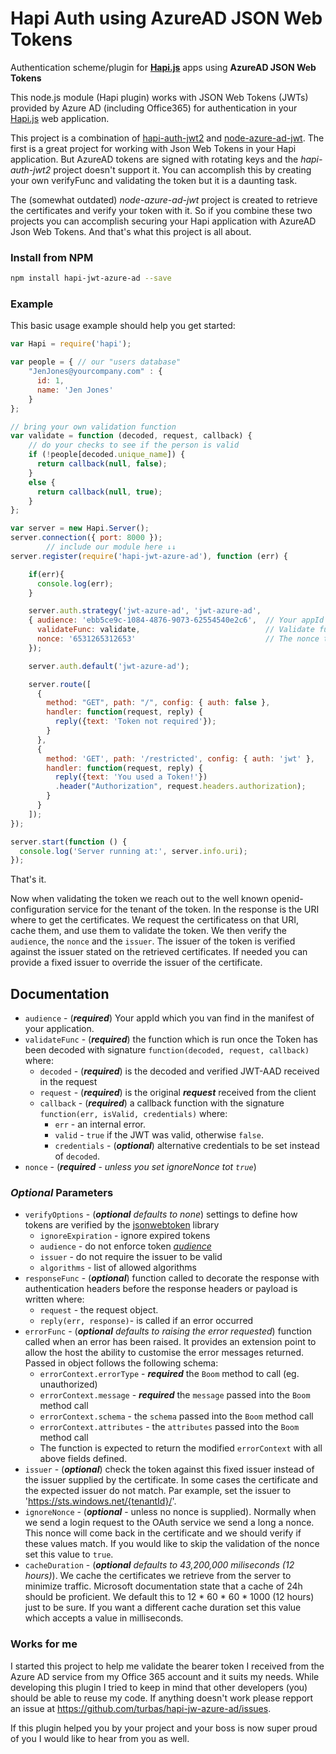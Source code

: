 # Hapi Auth using AzureAD JSON Web Tokens

Authentication scheme/plugin for
[**Hapi.js**](http://hapijs.com/) apps using **AzureAD JSON Web Tokens**

This node.js module (Hapi plugin) works with JSON Web Tokens (JWTs) provided
by Azure AD (including Office365) for authentication in your [Hapi.js](http://hapijs.com/)
web application.

This project is a combination of [hapi-auth-jwt2](https://github.com/dwyl/hapi-auth-jwt2) and [node-azure-ad-jwt](https://github.com/dei79/node-azure-ad-jwt). The first is a great project for working with Json Web Tokens in your Hapi application. But AzureAD tokens are signed with rotating keys and the _hapi-auth-jwt2_ project doesn't support it. You can accomplish this by creating your own verifyFunc and validating the token but it is a daunting task. 

The (somewhat outdated) _node-azure-ad-jwt_ project is created to retrieve the certificates and verify your token with it. So if you combine these two projects you can accomplish securing your Hapi application with AzureAD Json Web Tokens. And that's what this project is all about.

### Install from NPM

```sh
npm install hapi-jwt-azure-ad --save
```

### Example

This basic usage example should help you get started:

```javascript
var Hapi = require('hapi');

var people = { // our "users database"
    "JenJones@yourcompany.com" : {
      id: 1,
      name: 'Jen Jones'
    }
};

// bring your own validation function
var validate = function (decoded, request, callback) {
    // do your checks to see if the person is valid
    if (!people[decoded.unique_name]) {
      return callback(null, false);
    }
    else {
      return callback(null, true);
    }
};

var server = new Hapi.Server();
server.connection({ port: 8000 });
        // include our module here ↓↓
server.register(require('hapi-jwt-azure-ad'), function (err) {

    if(err){
      console.log(err);
    }

    server.auth.strategy('jwt-azure-ad', 'jwt-azure-ad',
    { audience: 'ebb5ce9c-1084-4876-9073-62554540e2c6',  // Your appId which you can find in your manifest
      validateFunc: validate,                            // Validate function defined above
      nonce: '6531265312653'                             // The nonce to verify against
    });

    server.auth.default('jwt-azure-ad');

    server.route([
      {
        method: "GET", path: "/", config: { auth: false },
        handler: function(request, reply) {
          reply({text: 'Token not required'});
        }
      },
      {
        method: 'GET', path: '/restricted', config: { auth: 'jwt' },
        handler: function(request, reply) {
          reply({text: 'You used a Token!'})
          .header("Authorization", request.headers.authorization);
        }
      }
    ]);
});

server.start(function () {
  console.log('Server running at:', server.info.uri);
});
```

That's it.

Now when validating the token we reach out to the well known openid-configuration service for the tenant of the token. In the response is the URI where to get the certificates. We request the certificatess on that URI, cache them, and use them to validate the token.
We then verify the `audience`, the `nonce` and the `issuer`. 
The issuer of the token is verified against the issuer stated on the retrieved certificates. If needed you can provide a fixed issuer to override the issuer of the certificate.

## Documentation

- `audience` - (***required***) Your appId which you van find in the manifest of your application.
- `validateFunc` - (***required***) the function which is run once the Token has been decoded with
 signature `function(decoded, request, callback)` where:
    - `decoded` - (***required***) is the decoded and verified JWT-AAD received in the request
    - `request` - (***required***) is the original ***request*** received from the client
    - `callback` - (***required***) a callback function with the signature `function(err, isValid, credentials)` where:
        - `err` - an internal error.
        - `valid` - `true` if the JWT was valid, otherwise `false`.
        - `credentials` - (***optional***) alternative credentials to be set instead of `decoded`.
- `nonce` - (***required*** - *unless you set ignoreNonce tot `true`*)

### *Optional* Parameters

- `verifyOptions` - (***optional*** *defaults to none*) settings to define how tokens are verified by the
[jsonwebtoken](https://github.com/auth0/node-jsonwebtoken#jwtverifytoken-secretorpublickey-options-callback) library
    - `ignoreExpiration` - ignore expired tokens
    - `audience` - do not enforce token [*audience*](http://self-issued.info/docs/draft-ietf-oauth-json-web-token.html#audDef)
    - `issuer` - do not require the issuer to be valid
    - `algorithms` - list of allowed algorithms
- `responseFunc` - (***optional***) function called to decorate the response with authentication headers before the response headers or payload is written where:
    - `request` - the request object.
    - `reply(err, response)`- is called if an error occurred
- `errorFunc` - (***optional*** *defaults to raising the error requested*) function called when an error has been raised. It provides an extension point to allow the host the ability to customise the error messages returned. Passed in object follows the following schema:
    - `errorContext.errorType` - ***required*** the `Boom` method to call (eg. unauthorized)
    - `errorContext.message` - ***required*** the `message` passed into the `Boom` method call
    - `errorContext.schema` - the `schema` passed into the `Boom` method call
    - `errorContext.attributes` - the `attributes` passed into the `Boom` method call
    - The function is expected to return the modified `errorContext` with all above fields defined.
- `issuer` - (***optional***) check the token against this fixed issuer instead of the issuer supplied by the certificate. In some cases the certificate and the expected issuer do not match. Par example, set the issuer to 'https://sts.windows.net/{tenantId}/'.
- `ignoreNonce` - (***optional*** - unless no nonce is supplied). Normally when we send a login request to the OAuth service we send a long a nonce. This nonce will come back in the certificate and we should verify if these values match. If you would like to skip the validation of the nonce set this value to `true`.
- `cacheDuration` - (***optional*** *defaults to 43,200,000 miliseconds (12 hours)*). We cache the certificates we retrieve from the server to minimize traffic. Microsoft documentation state that a cache of 24h should be proficient. We default this to 12 \* 60 \* 60 \* 1000 (12 hours) just to be sure. If you want a different cache duration set this value which accepts a value in milliseconds.  

### Works for me

I started this project to help me validate the bearer token I received from the Azure AD service from my Office 365 account and it suits my needs. While developing this plugin I tried to keep in mind that other developers (you) should be able to reuse my code. If anything doesn't work please repport an issue at https://github.com/turbas/hapi-jw-azure-ad/issues. 

If this plugin helped you by your project and your boss is now super proud of you I would like to hear from you as well.  